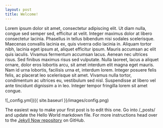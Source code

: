 ```yaml
---
layout: post
title: Welcome!
---
```


Lorem ipsum dolor sit amet, consectetur adipiscing elit. Ut diam nulla, congue sed semper sed, efficitur at velit. Integer maximus dolor at libero consectetur lacinia. Phasellus in tellus bibendum nisi sodales scelerisque. Maecenas convallis lacinia ex, quis viverra odio lacinia in. Aliquam tortor nibh, lacinia eget ipsum at, aliquet efficitur ipsum. Mauris accumsan ac elit quis iaculis. Vivamus fermentum accumsan lacus. Aenean nec ultrices risus. Sed finibus maximus risus sed vulputate. Nulla laoreet, lacus a aliquet ornare, dolor eros lobortis arcu, sit amet interdum elit magna eget mauris. Nam id urna lobortis, facilisis urna et, interdum lorem. Integer posuere felis felis, ac placerat leo scelerisque sit amet. Vivamus nulla tortor, condimentum ac ultrices eu, vestibulum sed nisl. Suspendisse at libero vel ante tincidunt dignissim a in leo. Integer tempor fringilla lorem sit amet congue.


![_config.yml]({{ site.baseurl }}/images/config.png)

The easiest way to make your first post is to edit this one. Go into /_posts/ and update the Hello World markdown file. For more instructions head over to the [Jekyll Now repository](https://github.com/barryclark/jekyll-now) on GitHub.